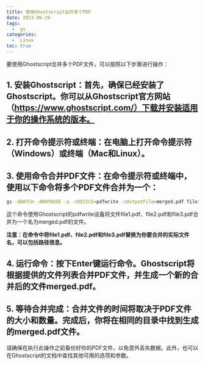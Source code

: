 ```yaml
---
title: 使用Ghostscript合并多个PDF
date: 2023-06-29
tags:
  -  gs
categories:
  -  Linux
toc: true
---
```


要使用Ghostscript合并多个PDF文件，可以按照以下步骤进行操作：


<!-- more -->




## 1. 安装Ghostscript：首先，确保已经安装了Ghostscript。你可以从Ghostscript官方网站（https://www.ghostscript.com/）下载并安装适用于你的操作系统的版本。

## 2. 打开命令提示符或终端：在电脑上打开命令提示符（Windows）或终端（Mac和Linux）。

## 3. 使用命令合并PDF文件：在命令提示符或终端中，使用以下命令将多个PDF文件合并为一个：
   
   ```bash
   gs -dBATCH -dNOPAUSE -q -sDEVICE=pdfwrite -sOutputFile=merged.pdf file1.pdf file2.pdf file3.pdf
   ```
这个命令使用Ghostscript的pdfwrite设备将文件file1.pdf、file2.pdf和file3.pdf合并为一个名为merged.pdf的文件。

__注意：在命令中将file1.pdf、file2.pdf和file3.pdf替换为你要合并的实际文件名，可以包括路径信息。__

## 4. 运行命令：按下Enter键运行命令。Ghostscript将根据提供的文件列表合并PDF文件，并生成一个新的合并后的文件merged.pdf。

## 5. 等待合并完成：合并文件的时间将取决于PDF文件的大小和数量。完成后，你将在相同的目录中找到生成的merged.pdf文件。

请确保在执行此操作之前备份好你的PDF文件，以免意外丢失数据。此外，也可以在Ghostscript的文档中查找其他可用的选项和参数。

